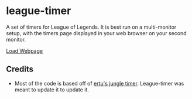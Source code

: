 # league-timer
 
A set of timers for League of Legends. It is best run on a multi-monitor setup, with the timers page displayed in your web browser on your second monitor.

[Load Webpage](http://dhulihan.github.io/league-timer)

## Credits

* Most of the code is based off of [ertu's jungle timer](http://www.ertu.de/jungle/). League-timer was meant to update it to update it.